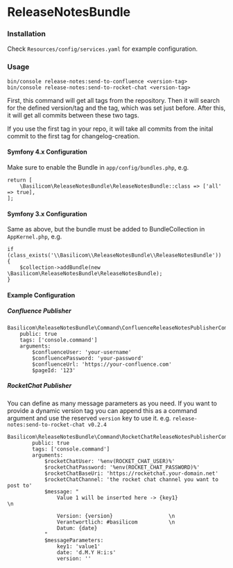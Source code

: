 # ReleaseNotesBundle

### Installation
Check `Resources/config/services.yaml` for example configuration.

### Usage
```
bin/console release-notes:send-to-confluence <version-tag>
bin/console release-notes:send-to-rocket-chat <version-tag>
```

First, this command will get all tags from the repository.
Then it will search for the defined version/tag and the tag, which was set just before.
After this, it will get all commits between these two tags.

If you use the first tag in your repo, it will take all commits from the inital commit to the first tag for changelog-creation.

#### Symfony 4.x Configuration 
Make sure to enable the Bundle in `app/config/bundles.php`, e.g. 

```
return [
    \Basilicom\ReleaseNotesBundle\ReleaseNotesBundle::class => ['all' => true],
];
```

#### Symfony 3.x Configuration
Same as above, but the bundle must be added to BundleCollection in `AppKernel.php`, e.g. 

```
if (class_exists('\\Basilicom\\ReleaseNotesBundle\\ReleaseNotesBundle')) {
    $collection->addBundle(new \Basilicom\ReleaseNotesBundle\ReleaseNotesBundle);
}
```
#### Example Configuration 

##### Confluence Publisher
```
Basilicom\ReleaseNotesBundle\Command\ConfluenceReleaseNotesPublisherCommand:    
    public: true
    tags: ['console.command']
    arguments:
        $confluenceUser: 'your-username'
        $confluencePassword: 'your-password'
        $confluenceUrl: 'https://your-confluence.com'
        $pageId: '123'
```
##### RocketChat Publisher
You can define as many message parameters as you need.
If you want to provide a dynamic version tag you can append this as a command argument and use the reserved
`version` key to use it. e.g. `release-notes:send-to-rocket-chat v0.2.4`

```
Basilicom\ReleaseNotesBundle\Command\RocketChatReleaseNotesPublisherCommand:
        public: true
        tags: ['console.command']
        arguments:
            $rocketChatUser: '%env(ROCKET_CHAT_USER)%'
            $rocketChatPassword: '%env(ROCKET_CHAT_PASSWORD)%'
            $rocketChatBaseUri: 'https://rocketchat.your-domain.net'
            $rocketChatChannel: 'the rocket chat channel you want to post to'
            $message: "
                Value 1 will be inserted here -> {key1}                       \n
                
                Version: {version}                  \n
                Verantwortlich: #basilicom          \n
                Datum: {date}
            "
            $messageParameters:
                key1: 'value1'
                date: 'd.M.Y H:i:s'
                version: ''

```
    
